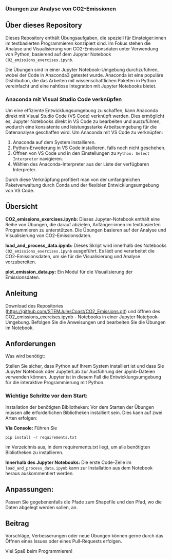 ### Übungen zur Analyse von CO2-Emissionen

## Über dieses Repository

Dieses Repository enthält Übungsaufgaben, die speziell für Einsteiger:innen im textbasierten Programmieren konzipiert sind. Im Fokus stehen die Analyse und Visualisierung von CO2-Emissionsdaten unter Verwendung von Python, basierend auf dem Jupyter Notebook `CO2_emissions_exercises.ipynb`.

Die Übungen sind in einer Jupyter Notebook-Umgebung durchzuführen, wobei der Code in Anaconda3 getestet wurde. Anaconda ist eine populäre Distribution, die das Arbeiten mit wissenschaftlichen Paketen in Python vereinfacht und eine nahtlose Integration mit Jupyter Notebooks bietet.

### Anaconda mit Visual Studio Code verknüpfen

Um eine effiziente Entwicklungsumgebung zu schaffen, kann Anaconda direkt mit Visual Studio Code (VS Code) verknüpft werden. Dies ermöglicht es, Jupyter Notebooks direkt in VS Code zu bearbeiten und auszuführen, wodurch eine konsistente und leistungsstarke Arbeitsumgebung für die Datenanalyse geschaffen wird. Um Anaconda mit VS Code zu verknüpfen:

1. Anaconda auf dem System installieren.
2. Python-Erweiterung in VS Code installieren, falls noch nicht geschehen.
3. Öffnen von VS Code und in den Einstellungen zu `Python: Select Interpreter` navigieren.
4. Wählen des Anaconda-Interpreter aus der Liste der verfügbaren Interpreter.

Durch diese Verknüpfung profitiert man von der umfangreichen Paketverwaltung durch Conda und der flexiblen Entwicklungsumgebung von VS Code.


## Übersicht

**CO2_emissions_exercises.ipynb:** Dieses Jupyter-Notebook enthält eine Reihe von Übungen, die darauf abzielen, Anfänger:innen im textbasierten Programmieren zu unterstützen. Die Übungen basieren auf der Analyse und Visualisierung von CO2-Emissionsdaten.

**load_and_process_data.ipynb:** Dieses Skript wird innerhalb des Notebooks `CO2_emissions_exercises.ipynb` ausgeführt. Es lädt und verarbeitet die CO2-Emissionsdaten, um sie für die Visualisierung und Analyse vorzubereiten.

**plot_emission_data.py:** Ein Modul für die Visualisierung der Emissionsdaten.

## Anleitung
Download des Repositories (https://github.com/STEMJulesCoast/CO2_Emissions.git) und öffnen des CO2_emissions_exercises.ipynb - Notebooks in einer Jupyter Notebook-Umgebung. Befolgen Sie die Anweisungen und bearbeiten Sie die Übungen im Notebook. 

## Anforderungen

Was wird benötigt:

Stellen Sie sicher, dass Python auf Ihrem System installiert ist und dass Sie Jupyter Notebook oder JupyterLab zur Ausführung der .ipynb-Dateien verwenden können. Jupyter ist in diesem Fall die Entwicklungsumgebung für die interaktive Programmierung mit Python.

### Wichtige Schritte vor dem Start:

Installation der benötigten Bibliotheken: Vor dem Starten der Übungen müssen alle erforderlichen Bibliotheken installiert sein. 
Dies kann auf zwei Arten erfolgen:  

**Via Console:** Führen Sie 
```shell
pip install -r requirements.txt 
```
im Verzeichnis aus, in dem requirements.txt liegt, um alle benötigten Bibliotheken zu installieren.

**Innerhalb des Jupyter Notebooks:** Die erste Code-Zelle im `load_and_process_data.ipynb` kann zur Installation aus dem Notebook heraus auskommentiert werden.

## Anpassungen:

Passen Sie gegebenenfalls die Pfade zum Shapefile und den Pfad, wo die Daten abgelegt werden sollen, an.

## Beitrag

Vorschläge, Verbesserungen oder neue Übungen können gerne durch das Öffnen eines Issues oder eines Pull-Requests erfolgen.

Viel Spaß beim Programmieren!
